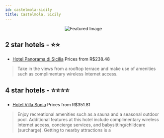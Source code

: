 ```yaml
---
id: castelmola-sicily
title: Castelmola, Sicily
---
```


<center><img src="https://i.travelapi.com/hotels/2000000/1500000/1498800/1498740/bdc75ac7_z.jpg" alt="Featured Image" /></center>


##  2 star hotels - ⭐️⭐️

-    [Hotel Panorama di Sicilia](https://us.hurb.com/hotels/castelmola/hotel-panorama-di-sicilia-JNP-JP676660?cmp=18055) Prices from R$238.48
   > Take in the views from a rooftop terrace and make use of amenities such as complimentary wireless Internet access.

##  4 star hotels - ⭐️⭐️⭐️⭐️

-    [Hotel Villa Sonia](https://us.hurb.com/hotels/castelmola/hotel-villa-sonia-JNP-JP865214?cmp=18055) Prices from R$351.81
   > Enjoy recreational amenities such as a sauna and a seasonal outdoor pool. Additional features at this hotel include complimentary wireless Internet access, concierge services, and babysitting/childcare (surcharge). Getting to nearby attractions is a 
